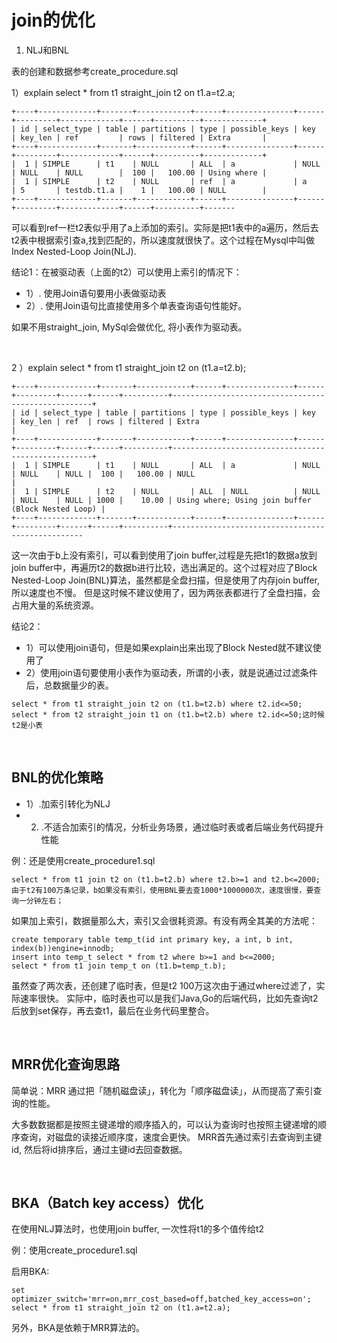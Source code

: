 # join的优化

1. NLJ和BNL

表的创建和数据参考create_procedure.sql

1）explain select * from t1 straight_join t2 on t1.a=t2.a;
```
+----+-------------+-------+------------+------+---------------+------+---------+-------------+------+----------+-------------+
| id | select_type | table | partitions | type | possible_keys | key  | key_len | ref         | rows | filtered | Extra       |
+----+-------------+-------+------------+------+---------------+------+---------+-------------+------+----------+-------------+
|  1 | SIMPLE      | t1    | NULL       | ALL  | a             | NULL | NULL    | NULL        |  100 |   100.00 | Using where |
|  1 | SIMPLE      | t2    | NULL       | ref  | a             | a    | 5       | testdb.t1.a |    1 |   100.00 | NULL        |
+----+-------------+-------+------------+------+---------------+------+---------+-------------+------+----------+-------
```
可以看到ref一栏t2表似乎用了a上添加的索引。实际是把t1表中的a遍历，然后去t2表中根据索引查a,找到匹配的，所以速度就很快了。这个过程在Mysql中叫做Index Nested-Loop Join(NLJ).

结论1：在被驱动表（上面的t2）可以使用上索引的情况下：
- 1）. 使用Join语句要用小表做驱动表 
- 2）. 使用Join语句比直接使用多个单表查询语句性能好。

如果不用straight_join, MySql会做优化, 将小表作为驱动表。

<br>

2 ）explain select * from t1 straight_join t2 on (t1.a=t2.b);
```
+----+-------------+-------+------------+------+---------------+------+---------+------+------+----------+----------------------------------------------------+
| id | select_type | table | partitions | type | possible_keys | key  | key_len | ref  | rows | filtered | Extra                                              |
+----+-------------+-------+------------+------+---------------+------+---------+------+------+----------+----------------------------------------------------+
|  1 | SIMPLE      | t1    | NULL       | ALL  | a             | NULL | NULL    | NULL |  100 |   100.00 | NULL                                               |
|  1 | SIMPLE      | t2    | NULL       | ALL  | NULL          | NULL | NULL    | NULL | 1000 |    10.00 | Using where; Using join buffer (Block Nested Loop) |
+----+-------------+-------+------------+------+---------------+------+---------+------+------+----------+--------------------------------------------------
```
这一次由于b上没有索引，可以看到使用了join buffer,过程是先把t1的数据a放到join buffer中，再遍历t2的数据b进行比较，选出满足的。这个过程对应了Block Nested-Loop Join(BNL)算法，虽然都是全盘扫描，但是使用了内存join buffer, 所以速度也不慢。 
但是这时候不建议使用了，因为两张表都进行了全盘扫描，会占用大量的系统资源。

结论2：
- 1）可以使用join语句，但是如果explain出来出现了Block Nested就不建议使用了 
- 2）使用join语句要使用小表作为驱动表，所谓的小表，就是说通过过滤条件后，总数据量少的表。
```
select * from t1 straight_join t2 on (t1.b=t2.b) where t2.id<=50;
select * from t2 straight_join t1 on (t1.b=t2.b) where t2.id<=50;这时候t2是小表
```

<br>

## BNL的优化策略
- 1）.加索引转化为NLJ
- 2) .不适合加索引的情况，分析业务场景，通过临时表或者后端业务代码提升性能

例：还是使用create_procedure1.sql
```
select * from t1 join t2 on (t1.b=t2.b) where t2.b>=1 and t2.b<=2000; 由于t2有100万条记录，b如果没有索引，使用BNL要去查1000*1000000次，速度很慢，要查询一分钟左右；
```
如果加上索引，数据量那么大，索引又会很耗资源。有没有两全其美的方法呢：
```
create temporary table temp_t(id int primary key, a int, b int, index(b))engine=innodb;
insert into temp_t select * from t2 where b>=1 and b<=2000;
select * from t1 join temp_t on (t1.b=temp_t.b);
```
虽然查了两次表，还创建了临时表，但是t2 100万这次由于通过where过滤了，实际速率很快。
实际中，临时表也可以是我们Java,Go的后端代码，比如先查询t2后放到set保存，再去查t1，最后在业务代码里整合。

<br>

## MRR优化查询思路
简单说：MRR 通过把「随机磁盘读」，转化为「顺序磁盘读」，从而提高了索引查询的性能。

大多数数据都是按照主键递增的顺序插入的，可以认为查询时也按照主键递增的顺序查询，对磁盘的读接近顺序度，速度会更快。
MRR首先通过索引去查询到主键id, 然后将id排序后，通过主键id去回查数据。

<br>

## BKA（Batch key access）优化
在使用NLJ算法时，也使用join buffer, 一次性将t1的多个值传给t2

例：使用create_procedure1.sql

启用BKA:
```
set optimizer_switch='mrr=on,mrr_cost_based=off,batched_key_access=on';
select * from t1 straight_join t2 on (t1.a=t2.a);
```
另外，BKA是依赖于MRR算法的。